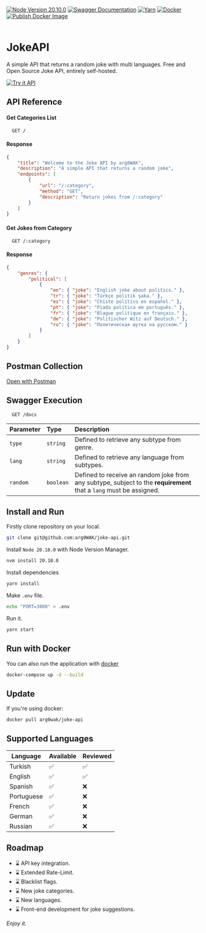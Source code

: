 <span>
<a href="#"><img alt="Node Version 20.10.0" src="https://img.shields.io/badge/Node-20.10.0-nodedotjs?logo=nodedotjs&logoColor=white"/></a> <a href="#"><img alt="Swagger Documentation" src="https://img.shields.io/badge/Swagger-/docs-swagger?logo=swagger"/></a> <a href="#"><img alt="Yarn" src="https://img.shields.io/badge/Yarn-1.22-blue?logo=yarn&logoColor=white"/></a> <a href="#"><img alt="Docker" src="https://img.shields.io/badge/-Dockerized-blue?logo=docker&logoColor=white"/></a> <a href="https://github.com/arg0WAK/joke-api/actions/workflows/publish-docker.yml"><img alt="Publish Docker Image" src="https://github.com/arg0WAK/joke-api/actions/workflows/publish-docker.yml/badge.svg?branch=main"/></a>
</span>
<br/><br/>

# JokeAPI

A simple API that returns a random joke with multi languages. Free and Open Source Joke API, entirely self-hosted.

  <a href="https://api.requestx.dev/joke">
     <img alt="Try it API" src="https://img.shields.io/badge/Try%20it%20API-on%20RequestX-magenta?logo=axios"/>
    </a>

## API Reference

#### Get Categories List

```http
  GET /
```

#### Response

```json
{
    "title": "Welcome to the Joke API by arg0WAK",
    "description": "A simple API that returns a random joke",
    "endpoints": [
        {
            "url": "/:category",
            "method": "GET",
            "description": "Return jokes from /:category"
        }
    ]
}
```

#### Get Jokes from Category

```http
  GET /:category
```

#### Response

```json
{
    "genres": {
        "political": [
            {
                "en": { "joke": "English joke about politics." },
                "tr": { "joke": "Türkçe politik şaka." },
                "es": { "joke": "Chiste político en español." },
                "pt": { "joke": "Piada política em português." },
                "fr": { "joke": "Blague politique en français." },
                "de": { "joke": "Politischer Witz auf Deutsch." },
                "ru": { "joke": "Политическая шутка на русском." }
            }
        ]
    }
}
```

## Postman Collection

[Open with Postman](https://www.postman.com/arg0wak/workspace/jokeapi/collection/26553043-bc1d0835-2999-4bb8-8d48-97e6d9b2f77c)

## Swagger Execution

```http
  GET /docs
```

| Parameter | Type      | Description                                                                                                        |
| :-------- | :-------- | :----------------------------------------------------------------------------------------------------------------- |
| `type`    | `string`  | Defined to retrieve any subtype from genre.                                                                        |
| `lang`    | `string`  | Defined to retrieve any language from subtypes.                                                                    |
| `random`  | `boolean` | Defined to receive an random joke from any subtype, subject to the **requirement** that a `lang` must be assigned. |

## Install and Run

Firstly clone repository on your local.

```bash
git clone git@github.com:arg0WAK/joke-api.git
```

Install `Node 20.10.0` with Node Version Manager.

```bash
nvm install 20.10.0
```

Install dependencies

```bash
yarn install
```

Make `.env` file.

```bash
echo "PORT=3000" > .env
```

Run it.

```bash
yarn start
```

## Run with Docker

You can also run the application with [docker](https://www.docker.com/)

```bash
docker-compose up -d --build
```

## Update

If you're using docker:

```bash
docker pull arg0wak/joke-api
```

## Supported Languages

| Language   | Available | Reviewed |
| ---------- | --------- | -------- |
| Turkish    | ✅        | ✅       |
| English    | ✅        | ✅       |
| Spanish    | ✅        | ❌       |
| Portuguese | ✅        | ❌       |
| French     | ✅        | ❌       |
| German     | ✅        | ❌       |
| Russian    | ✅        | ❌       |

## Roadmap

-   ⌛ API key integration.
-   ⌛ Extended Rate-Limit.
-   ⌛ Blacklist flags.
-   ⌛ New joke categories.
-   ⌛ New languages.
-   ⌛ Front-end development for joke suggestions.

_Enjoy it._
